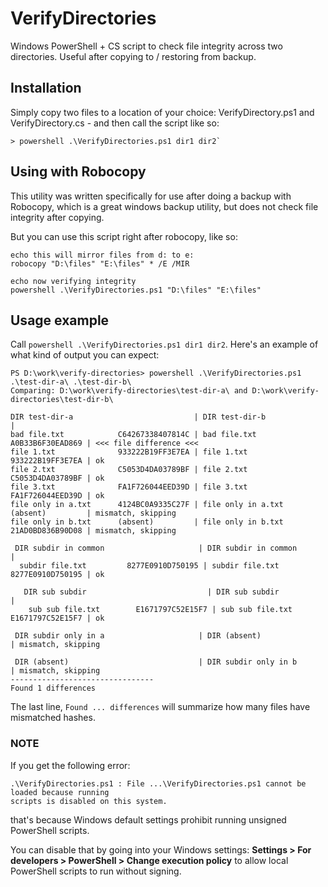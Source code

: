 # VerifyDirectories

Windows PowerShell + CS script to check file integrity across two directories. 
Useful after copying to / restoring from backup.


## Installation

Simply copy two files to a location of your choice: VerifyDirectory.ps1 and VerifyDirectory.cs - 
and then call the script like so:
```
> powershell .\VerifyDirectories.ps1 dir1 dir2`
```

## Using with Robocopy

This utility was written specifically for use after doing a backup with Robocopy,
which is a great windows backup utility, but does not check file integrity after copying.

But you can use this script right after robocopy, like so:

```
echo this will mirror files from d: to e:
robocopy "D:\files" "E:\files" * /E /MIR

echo now verifying integrity
powershell .\VerifyDirectories.ps1 "D:\files" "E:\files"
```


## Usage example

Call `powershell .\VerifyDirectories.ps1 dir1 dir2`. Here's an example of what kind of output you can expect:

```
PS D:\work\verify-directories> powershell .\VerifyDirectories.ps1 .\test-dir-a\ .\test-dir-b\
Comparing: D:\work\verify-directories\test-dir-a\ and D:\work\verify-directories\test-dir-b\

DIR test-dir-a                           | DIR test-dir-b                           |
bad file.txt            C64267338407814C | bad file.txt            A0B33B6F30EAD869 | <<< file difference <<<
file 1.txt              933222B19FF3E7EA | file 1.txt              933222B19FF3E7EA | ok
file 2.txt              C5053D4DA03789BF | file 2.txt              C5053D4DA03789BF | ok
file 3.txt              FA1F726044EED39D | file 3.txt              FA1F726044EED39D | ok
file only in a.txt      4124BC0A9335C27F | file only in a.txt      (absent)         | mismatch, skipping
file only in b.txt      (absent)         | file only in b.txt      21AD0BD836B90D08 | mismatch, skipping

 DIR subdir in common                     | DIR subdir in common                     |
  subdir file.txt         8277E0910D750195 | subdir file.txt         8277E0910D750195 | ok

   DIR sub subdir                           | DIR sub subdir                           |
    sub sub file.txt        E1671797C52E15F7 | sub sub file.txt        E1671797C52E15F7 | ok

 DIR subdir only in a                     | DIR (absent)                             | mismatch, skipping

 DIR (absent)                             | DIR subdir only in b                     | mismatch, skipping
--------------------------------
Found 1 differences
```

The last line, `Found ... differences` will summarize how many files have mismatched hashes.

### NOTE

If you get the following error: 
```
.\VerifyDirectories.ps1 : File ...\VerifyDirectories.ps1 cannot be loaded because running
scripts is disabled on this system.
```
that's because Windows default settings prohibit running unsigned PowerShell scripts.

You can disable that by going into your Windows settings:
**Settings > For developers > PowerShell > Change execution policy** 
to allow local PowerShell scripts to run without signing.



